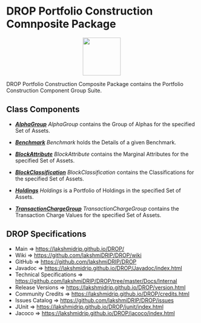 # DROP Portfolio Construction Comnposite Package

<p align="center"><img src="https://github.com/lakshmiDRIP/DROP/blob/master/DRIP_Logo.gif?raw=true" width="100"></p>

DROP Portfolio Construction Composite Package contains the Portfolio Construction Component Group Suite.


## Class Components

 * [***AlphaGroup***](https://github.com/lakshmiDRIP/DROP/tree/master/src/main/java/org/drip/portfolioconstruction/composite/AlphaGroup.java)
 <i>AlphaGroup</i> contains the Group of Alphas for the specified Set of Assets.

 * [***Benchmark***](https://github.com/lakshmiDRIP/DROP/tree/master/src/main/java/org/drip/portfolioconstruction/composite/Benchmark.java)
 <i>Benchmark</i> holds the Details of a given Benchmark.

 * [***BlockAttribute***](https://github.com/lakshmiDRIP/DROP/tree/master/src/main/java/org/drip/portfolioconstruction/composite/BlockAttribute.java)
 <i>BlockAttribute</i> contains the Marginal Attributes for the specified Set of Assets.

 * [***BlockClassification***](https://github.com/lakshmiDRIP/DROP/tree/master/src/main/java/org/drip/portfolioconstruction/composite/BlockClassification.java)
 <i>BlockClassification</i> contains the Classifications for the specified Set of Assets.

 * [***Holdings***](https://github.com/lakshmiDRIP/DROP/tree/master/src/main/java/org/drip/portfolioconstruction/composite/Holdings.java)
 <i>Holdings</i> is a Portfolio of Holdings in the specified Set of Assets.

 * [***TransactionChargeGroup***](https://github.com/lakshmiDRIP/DROP/tree/master/src/main/java/org/drip/portfolioconstruction/composite/TransactionChargeGroup.java)
 <i>TransactionChargeGroup</i> contains the Transaction Charge Values for the specified Set of Assets.


## DROP Specifications

 * Main                     => https://lakshmidrip.github.io/DROP/
 * Wiki                     => https://github.com/lakshmiDRIP/DROP/wiki
 * GitHub                   => https://github.com/lakshmiDRIP/DROP
 * Javadoc                  => https://lakshmidrip.github.io/DROP/Javadoc/index.html
 * Technical Specifications => https://github.com/lakshmiDRIP/DROP/tree/master/Docs/Internal
 * Release Versions         => https://lakshmidrip.github.io/DROP/version.html
 * Community Credits        => https://lakshmidrip.github.io/DROP/credits.html
 * Issues Catalog           => https://github.com/lakshmiDRIP/DROP/issues
 * JUnit                    => https://lakshmidrip.github.io/DROP/junit/index.html
 * Jacoco                   => https://lakshmidrip.github.io/DROP/jacoco/index.html

